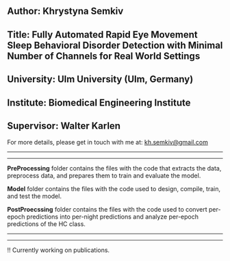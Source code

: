 ## Author: Khrystyna Semkiv

## Title: Fully Automated Rapid Eye Movement Sleep Behavioral Disorder Detection with Minimal Number of Channels for Real World Settings

## University: Ulm University (Ulm, Germany)

## Institute: Biomedical Engineering Institute

## Supervisor: Walter Karlen

For more details, please get in touch with me at: kh.semkiv@gmail.com

---
---

**PreProcessing** folder contains the files with the code that extracts the data, preprocess data, and prepares them to train and evaluate the model.

**Model** folder contains the files with the code used to design, compile, train, and test the model.  

**PostProecssing** folder contains the files with the code used to convert per-epoch predictions into per-night predictions and analyze per-epoch predictions of the HC class.

---
---

!! Currently working on publications.

